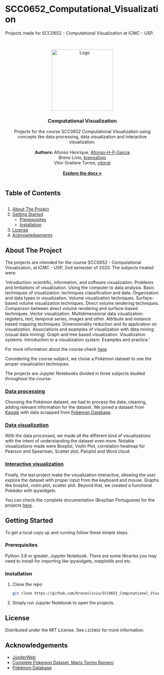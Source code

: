 # SCC0652_Computational_Visualization
Projects made for SCC0652 - Computational Visualization at ICMC - USP.

<!-- PROJECT LOGO -->
<br />
<p align="center">
  <a href="https://github.com/brenoslivio/SCC0652_Computational_Visualization/">
    <img src="https://raw.githubusercontent.com/brenoslivio/SCC0652_Computational_Visualization/master/index.png" alt="Logo" width="200" height="200">
  </a>

  <h3 align="center">Computational Visualization</h3>

  <p align="center">
    Projects for the course SCC0652 Computational Visualization using concepts like data processing, data visualization and interactive visualization.
    <br />
    <br />
    <strong> Authors: </strong> Afonso Henrique, <a href="https://github.com/Afonso-H-P-Garcia"> Afonso-H-P-Garcia </a>
    <br />
    Breno Lívio, <a href="https://github.com/brenoslivio/"> brenoslivio </a>
    <br />
    Vitor Gratiere Torres, <a href="https://github.com/vitorgt"> vitorgt </a>
    <br />
    <br />
    <a href="https://github.com/brenoslivio/SCC0652_Computational_Visualization/"><strong>Explore the docs »</strong></a>
  </p>
</p>


<!-- TABLE OF CONTENTS -->

<summary><h2 style="display: inline-block">Table of Contents</h2></summary>
<ol>
  <li>
    <a href="#about-the-project">About The Project</a>
  </li>
  <li>
    <a href="#getting-started">Getting Started</a>
    <ul>
      <li><a href="#prerequisites">Prerequisites</a></li>
      <li><a href="#installation">Installation</a></li>
    </ul>
  </li>
  <li><a href="#license">License</a></li>
  <li><a href="#acknowledgements">Acknowledgements</a></li>
</ol>


<!-- ABOUT THE PROJECT -->
## About The Project

The projects are intended for the course SCC0652 - Computational Visualization, at ICMC - USP, 2nd semester of 2020. The subjects treated were:

'Introduction: scientific, information, and software visualization. Problems and limitations of visualization. Using the computer to data analysis. Basic techniques of visualization: techniques classification and data. Organization and data types in visualization. Volume visualization techniques. Surface-based volume visualization techniques. Direct volume rendering techniques. Comparison between direct volume rendering and surface-based techniques. Vector visualization. Multidimensional data visualization: registers, text, temporal series, images and other. Attribute and instance based mapping techniques. Dimensionality reduction and its application on visualization. Associations and examples of visualization with data mining (visual data mining). Graph and tree based visualization. Visualization systems. Introduction to a visualization system. Examples and practice.'

For more information about the course check [here](https://uspdigital.usp.br/jupiterweb/obterDisciplina?sgldis=SCC0652&codcur=97001&codhab=0).

Considering the course subject, we chose a Pokémon dataset to use the proper visualization techniques.

The projects are Jupyter Notebooks divided in three subjects studied throughout the course:

### [Data processing](https://github.com/brenoslivio/SCC0652_Computational_Visualization/blob/master/notebooks/Project-1/Projeto_1_Processamento_de_dados.ipynb)

Choosing the Pokémon dataset, we had to process the data, cleaning, adding relevant information for the dataset. We joined a dataset from [Kaggle](https://www.kaggle.com/mariotormo/complete-pokemon-dataset-updated-090420) with data scrapped from [Pokémon Database](https://pokemondb.net/pokedex/all).

### [Data visualization](https://github.com/brenoslivio/SCC0652_Computational_Visualization/blob/master/notebooks/Project-2/Projeto_2_Visualizacao_de_dados.ipynb)

With the data processed, we made all the different kind of visualizations with the intent of understanding the dataset even more. Notable visualizations made were Boxplot, Violin Plot, correlation heatmap for Pearson and Spearman, Scatter plot, Pairplot and Word cloud.

### [Interactive visualization](https://github.com/brenoslivio/SCC0652_Computational_Visualization/blob/master/notebooks/Project-3/Projeto_3_Visualizacao_interativa.ipynb)

Finally, the last project make the visualization interactive, allowing the user explore the dataset with proper input from the keyboard and mouse. Graphs like boxplot, violin plot, scatter plot. Beyond that, we created a functional Pokédex with ipywidgets.

You can check the complete documentation (Brazilian Portuguese) for the projects [here](https://github.com/brenoslivio/SCC0652_Computational_Visualization/blob/master/SCC0652___Projeto_Pok_mon.pdf).

<!-- GETTING STARTED -->
## Getting Started

To get a local copy up and running follow these simple steps.

### Prerequisites

Python 3.8 or greater, Jupyter Notebook. There are some libraries you may need to install for importing like ipywidgets, matplotlib and etc.

### Installation

1. Clone the repo
   ```sh
   git clone https://github.com/brenoslivio/SCC0652_Computational_Visualization.git
   ```
2. Simply run Jupyter Notebook to open the projects.

<!-- LICENSE -->
## License

Distributed under the MIT License. See `LICENSE` for more information.

<!-- ACKNOWLEDGEMENTS -->
## Acknowledgements

* [JúpiterWeb](https://uspdigital.usp.br/jupiterweb/obterDisciplina?sgldis=SCC0652&codcur=97001&codhab=0)
* [Complete Pokemon Dataset, Mario Tormo Romero](https://www.kaggle.com/mariotormo/complete-pokemon-dataset-updated-090420)
* [Pokémon Database](https://pokemondb.net/pokedex/all)
